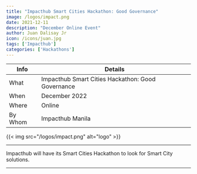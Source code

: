 ```yaml
---
title: "Impacthub Smart Cities Hackathon: Good Governance"
image: /logos/impact.png
date: 2021-12-11
description: "December Online Event"
author: Juan Dalisay Jr
icon: /icons/juan.jpg
tags: ['Impacthub']
categories: ['Hackathons']
---
```



Info | Details 
--- | ---
What | Impacthub Smart Cities Hackathon: Good Governance
When | December 2022
Where | Online
By Whom | Impacthub Manila

{{< img src="/logos/impact.png" alt="logo" >}}

---


Impacthub will have its Smart Cities Hackathon to look for Smart City solutions. 

---



<!-- From the event, we were able finalize the features:

1. Permit and Issue tracking
2. Local transportation routes map
3. Local News (as Pantry Beacon)
 -->
